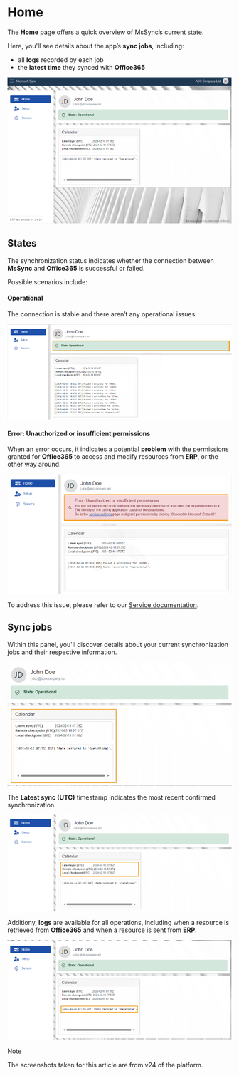 # Home

The **Home** page offers a quick overview of MsSync’s current state. 

Here, you'll see details about the app’s **sync jobs**, including:

* all **logs** recorded by each job
* the **latest time** they synced with **Office365**

![picture](../pictures/Home_view_01_03.png)

## States 

The synchronization status indicates whether the connection between **MsSync** and **Office365** is successful or failed. 

Possible scenarios include:

#### Operational 

The connection is stable and there aren’t any operational issues. 

![picture](../pictures/Home_state_01_03.png)

#### Error: Unauthorized or insufficient permissions

When an error occurs, it indicates a potential **problem** with the permissions granted for **Office365** to access and modify resources from **ERP**, or the other way around.

![picture](../pictures/Home_error_01_03.png)
 
To address this issue, please refer to our [Service documentation](service.md).

## Sync jobs 

Within this panel, you'll discover details about your current synchronization jobs and their respective information. 

![picture](../pictures/Home_calendar_01_03.png)
 
The **Latest sync (UTC)** timestamp indicates the most recent confirmed synchronization.

![picture](../pictures/Home_UTC_01_03.png)

Additiony, **logs** are available for all operations, including when a resource is retrieved from **Office365** and when a resource is sent from **ERP**.

![picture](../pictures/Home_logs_01_03.png)

> [!NOTE]
> 
> The screenshots taken for this article are from v24 of the platform.
